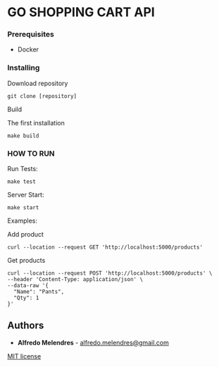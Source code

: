 # GO SHOPPING CART API

### Prerequisites
- Docker

### Installing

Download repository
```
git clone [repository]
```


Build

The first installation 
```
make build
```

### HOW TO RUN 

Run Tests: 
```
make test
```

Server Start: 
```
make start
```

Examples:

Add product

```
curl --location --request GET 'http://localhost:5000/products'
```

Get products
```
curl --location --request POST 'http://localhost:5000/products' \
--header 'Content-Type: application/json' \
--data-raw '{
  "Name": "Pants",
  "Qty": 1
}'

```


## Authors

* **Alfredo Melendres** -  alfredo.melendres@gmail.com

[MIT license](LICENSE.md)
